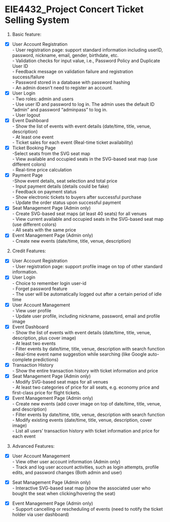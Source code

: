 # EIE4432_Project Concert Ticket Selling System
1. Basic feature:
- [x] User Account Registration<br />
      - User registration page: support standard information including userID, password, nickname, email, gender, birthdate, etc.<br />
      - Validation checks for input value, i.e., Password Policy and Duplicate User ID<br />
      - Feedback message on validation failure and registration success/failure<br />
      - Password stored in a database with password hashing<br />
      - An admin doesn’t need to register an account. <br />
- [x] User Login<br />
      - Two roles: admin and users<br />
      - Use user ID and password to log in. The admin uses the default ID “admin” and password “adminpass” to log in.<br />
      - User logout<br />
- [x] Event Dashboard<br />
      - Show the list of events with event details (date/time, title, venue, description)<br />
      - At least one event<br />
      - Ticket sales for each event (Real-time ticket availability)<br />
- [x] Ticket Booking Page<br />
      -Select seats from the SVG seat map<br />
      - View available and occupied seats in the SVG-based seat map (use different colors)<br />
      - Real-time price calculation<br />
- [x] Payment Page<br />
      -Show event details, seat selection and total price<br />
      - Input payment details (details could be fake)<br />
      - Feedback on payment status<br />
      - Show electronic tickets to buyers after successful purchase<br />
      - Update the order status upon successful payment<br />
- [x] Seat Management Page (Admin only)<br />
      - Create SVG-based seat maps (at least 40 seats) for all venues<br />
      - View current available and occupied seats in the SVG-based seat map (use different colors)<br />
      - All seats with the same price<br />
- [x] Event Management Page (Admin only)<br />
      - Create new events (date/time, title, venue, description)<br />
2. Credit Features:<br />
- [x] User Account Registration<br />
      - User registration page: support profile image on top of other standard information.<br />
- [x] User Login<br />
      - Choice to remember login user-id<br />
      - Forget password feature<br />
      - The user will be automatically logged out after a certain period of idle time<br />
- [x] User Account Management<br />
      - View user profile<br />
      - Update user profile, including nickname, password, email and profile image<br />
- [x] Event Dashboard<br />
      - Show the list of events with event details (date/time, title, venue, description, plus cover image)<br />
      - At least two events<br />
      - Filter events by date/time, title, venue, description with search function<br />
      - Real-time event name suggestion while searching (like Google auto-complete predictions)<br />
- [x] Transaction History<br />
      - Show the entire transaction history with ticket information and price<br />
- [x] Seat Management Page (Admin only)<br />
      - Modify SVG-based seat maps for all venues<br />
      - At least two categories of price for all seats, e.g. economy price and first-class price for flight tickets.<br />
- [x] Event Management Page (Admin only)<br />
      - Create new events (add cover image on top of date/time, title, venue, and description)<br />
      - Filter events by date/time, title, venue, description with search function<br />
      - Modify existing events (date/time, title, venue, description, cover image)<br />
      - List all users’ transaction history with ticket information and price for each event<br />
3. Advanced Features:<br />
- [x] User Account Management<br />
      - View other user account information (Admin only)<br />
      - Track and log user account activities, such as login attempts, profile edits, and password changes (Both admin and user)<br />
- [x] Seat Management Page (Admin only)<br />
      - Interactive SVG-based seat map (show the associated user who bought the seat when clicking/hovering the seat)<br />
- [X] Event Management Page (Admin only)<br />
      - Support cancelling or rescheduling of events (need to notify the ticket holder via user dashboard)<br />







